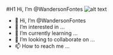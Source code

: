 #H1 Hi, I’m @WandersonFontes
![alt text][logo]

- 👋 Hi, I’m @WandersonFontes
- 👀 I’m interested in ...
- 🌱 I’m currently learning ...
- 💞️ I’m looking to collaborate on ...
- 📫 How to reach me ...

<!---
WandersonFontes/WandersonFontes is a ✨ special ✨ repository because its `README.md` (this file) appears on your GitHub profile.
You can click the Preview link to take a look at your changes.
--->

[logo]: https://raw.githubusercontent.com/TheDudeThatCode/TheDudeThatCode/master/Assets/Hi.gif "Hello Word!"
